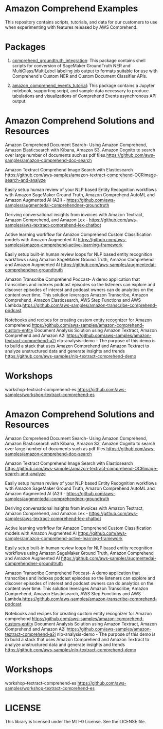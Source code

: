 # Amazon Comprehend Examples

This repository contains scripts, tutorials, and data for our customers to use when experimenting with features released by AWS Comprehend.

# Packages

1. [comprehend_groundtruth_integration](./comprehend_groundtruth_integration/README.md): This package contains shell scripts for conversion of SageMaker GroundTruth NER and MultiClass/MultiLabel labeling job output to formats suitable for use with Comprehend's Custom NER and Custom Document Classifier APIs.

2. [amazon_comprehend_events_tutorial](./amazon_comprehend_events_tutorial/README.md): This package contains a Jupyter notebook, supporting script, and sample data necessary to produce tabulations and visualizations of Comprehend Events asynchronous API output.


# Amazon Comprehend Solutions and Resources
Amazon Comprehend Document Search- Using Amazon Comprehend, Amazon Elasticsearch with Kibana, Amazon S3, Amazon Cognito to search over large number of documents such as pdf files.https://github.com/aws-samples/amazon-comprehend-doc-search

Amazon Textract Comprehend Image Search with Elasticsearch https://github.com/aws-samples/amazon-textract-comprehend-OCRimage-search-and-analyze

Easily setup human review of your NLP based Entity Recognition workflows with Amazon SageMaker Ground Truth, Amazon Comprehend AutoML and Amazon Augmented AI (A2I) - https://github.com/aws-samples/augmentedai-comprehendner-groundtruth

Deriving conversational insights from invoices with Amazon Textract, Amazon Comprehend, and Amazon Lex - https://github.com/aws-samples/aws-textract-comprehend-lex-chatbot

Active learning workflow for Amazon Comprehend Custom Classification models with Amazon Augmented AI https://github.com/aws-samples/amazon-comprehend-active-learning-framework

Easily setup built-in human review loops for NLP based entity recognition workflows using Amazon SageMaker Ground Truth, Amazon Comprehend and Amazon Augmented AI https://github.com/aws-samples/augmentedai-comprehendner-groundtruth

Amazon Transcribe Comprehend Podcast- A demo application that transcribes and indexes podcast episodes so the listeners can explore and discover episodes of interest and podcast owners can do analytics on the content over time. This solution leverages Amazon Transcribe, Amazon Comprehend, Amazon Elasticsearch, AWS Step Functions and AWS Lambda.https://github.com/aws-samples/amazon-transcribe-comprehend-podcast

Notebooks and recipes for creating custom entity recognizer for Amazon comprehend https://github.com/aws-samples/amazon-comprehend-custom-entity
Document Analysis Solution using Amazon Textract, Amazon Comprehend and Amazon A2I https://github.com/aws-samples/amazon-textract-comprehend-a2i
nlp-analysis-demo - The purpose of this demo is to build a stack that uses Amazon Comprehend and Amazon Textract to analyze unstructured data and generate insights and trends https://github.com/aws-samples/nlp-textract-comprehend-demo


# Workshops

workshop-textract-comprehend-es https://github.com/aws-samples/workshop-textract-comprehend-es



# Amazon Comprehend Solutions and Resources
Amazon Comprehend Document Search- Using Amazon Comprehend, Amazon Elasticsearch with Kibana, Amazon S3, Amazon Cognito to search over large number of documents such as pdf files.https://github.com/aws-samples/amazon-comprehend-doc-search

Amazon Textract Comprehend Image Search with Elasticsearch https://github.com/aws-samples/amazon-textract-comprehend-OCRimage-search-and-analyze

Easily setup human review of your NLP based Entity Recognition workflows with Amazon SageMaker Ground Truth, Amazon Comprehend AutoML and Amazon Augmented AI (A2I) - https://github.com/aws-samples/augmentedai-comprehendner-groundtruth

Deriving conversational insights from invoices with Amazon Textract, Amazon Comprehend, and Amazon Lex - https://github.com/aws-samples/aws-textract-comprehend-lex-chatbot

Active learning workflow for Amazon Comprehend Custom Classification models with Amazon Augmented AI https://github.com/aws-samples/amazon-comprehend-active-learning-framework

Easily setup built-in human review loops for NLP based entity recognition workflows using Amazon SageMaker Ground Truth, Amazon Comprehend and Amazon Augmented AI https://github.com/aws-samples/augmentedai-comprehendner-groundtruth

Amazon Transcribe Comprehend Podcast- A demo application that transcribes and indexes podcast episodes so the listeners can explore and discover episodes of interest and podcast owners can do analytics on the content over time. This solution leverages Amazon Transcribe, Amazon Comprehend, Amazon Elasticsearch, AWS Step Functions and AWS Lambda.https://github.com/aws-samples/amazon-transcribe-comprehend-podcast

Notebooks and recipes for creating custom entity recognizer for Amazon comprehend https://github.com/aws-samples/amazon-comprehend-custom-entity
Document Analysis Solution using Amazon Textract, Amazon Comprehend and Amazon A2I https://github.com/aws-samples/amazon-textract-comprehend-a2i
nlp-analysis-demo - The purpose of this demo is to build a stack that uses Amazon Comprehend and Amazon Textract to analyze unstructured data and generate insights and trends https://github.com/aws-samples/nlp-textract-comprehend-demo


# Workshops

workshop-textract-comprehend-es https://github.com/aws-samples/workshop-textract-comprehend-es



# LICENSE
This library is licensed under the MIT-0 License. See the LICENSE file. 


